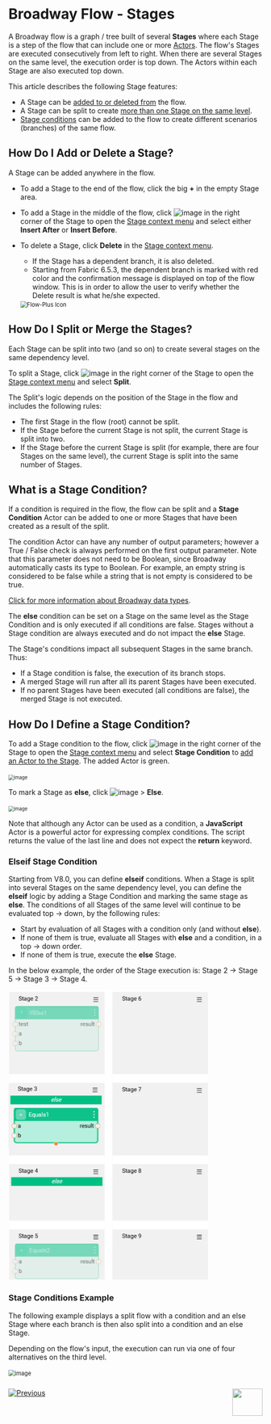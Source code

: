 # Broadway Flow - Stages

A Broadway flow is a graph / tree built of several **Stages** where each Stage is a step of the flow that can include one or more [Actors](03_broadway_actor.md). The flow's Stages are executed consecutively from left to right. When there are several Stages on the same level, the execution order is top down. The Actors within each Stage are also executed top down.

This article describes the following Stage features:

- A Stage can be [added to or deleted from](19_broadway_flow_stages.md#how-do-i-add-or-delete-a-stage) the flow.
- A Stage can be split to create [more than one Stage on the same level](19_broadway_flow_stages.md#how-do-i-split-or-merge-the-stages).
- [Stage conditions](19_broadway_flow_stages.md#what-is-a-stage-condition) can be added to the flow to create different scenarios (branches) of the same flow.  

## How Do I Add or Delete a Stage?

A Stage can be added anywhere in the flow.

- To add a Stage to the end of the flow, click the big **+** in the empty Stage area.

- To add a Stage in the middle of the flow, click ![image](images/99_19_dots.PNG) in the right corner of the Stage to open the [Stage context menu](18_broadway_flow_window.md#stage-context-menu) and select either **Insert After** or **Insert Before**.

- To delete a Stage, click **Delete** in the [Stage context menu](18_broadway_flow_window.md#stage-context-menu). 

  - If the Stage has a dependent branch, it is also deleted.
  - Starting from Fabric 6.5.3, the dependent branch is marked with red color and the confirmation message is displayed on top of the flow window. This is in order to allow the user to verify whether the Delete result is what he/she expected.

  <img src="images/99_19_delete_branch.PNG" alt="Flow-Plus Icon" style="zoom:80%;" />

## How Do I Split or Merge the Stages?

Each Stage can be split into two (and so on) to create several stages on the same dependency level.

To split a Stage, click ![image](images/99_19_dots.PNG) in the right corner of the Stage to open the [Stage context menu](18_broadway_flow_window.md#stage-context-menu) and select **Split**.

The Split's logic depends on the position of the Stage in the flow and includes the following rules:
- The first Stage in the flow (root) cannot be split.
- If the Stage before the current Stage is not split, the current Stage is split into two.
- If the Stage before the current Stage is split (for example, there are four Stages on the same level), the current Stage is split into the same number of Stages.

## What is a Stage Condition?

If a condition is required in the flow, the flow can be split and a **Stage Condition** Actor can be added to one or more Stages that have been created as a result of the split.

The condition Actor can have any number of output parameters; however a True / False check is always performed on the first output parameter. Note that this parameter does not need to be Boolean, since Broadway automatically casts its type to Boolean. For example, an empty string is considered to be false while a string that is not empty is considered to be true.

[Click for more information about Broadway data types](05_data_types.md).

The **else** condition can be set on a Stage on the same level as the Stage Condition and is only executed if all conditions are false. Stages without a Stage condition are always executed and do not impact the **else** Stage.

The Stage's conditions impact all subsequent Stages in the same branch. Thus:
-  If a Stage condition is false, the execution of its branch stops.
-  A merged Stage will run after all its parent Stages have been executed.
-  If no parent Stages have been executed (all conditions are false), the merged Stage is not executed.

## How Do I Define a Stage Condition?

To add a Stage condition to the flow, click ![image](images/99_19_dots.PNG) in the right corner of the Stage to open the [Stage context menu](18_broadway_flow_window.md#stage-context-menu) and select **Stage Condition** to [add an Actor to the Stage](03_broadway_actor.md#how-do-i-add-actor-to-stage). The added Actor is green.

<img src="images/99_19_condition.PNG" alt="image" style="zoom: 67%;" />

To mark a Stage as **else**, click ![image](images/99_19_dots.PNG) > **Else**.

<img src="images/99_19_else.PNG" alt="image" style="zoom: 67%;" />

Note that although any Actor can be used as a condition, a **JavaScript** Actor is a powerful actor for expressing complex conditions. The script returns the value of the last line and does not expect the **return** keyword.

### Elseif Stage Condition

Starting from V8.0, you can define **elseif** conditions. When a Stage is split into several Stages on the same dependency level, you can define the **elseif** logic by adding a Stage Condition and marking the same stage as **else**. The conditions of all Stages of the same level will continue to be evaluated top -> down, by the following rules:

* Start by evaluation of all Stages with a condition only (and without **else**).
* If none of them is true, evaluate all Stages with **else** and a condition, in a top -> down order.
* If none of them is true, execute the **else** Stage.

In the below example, the order of the Stage execution is: Stage 2 -> Stage 5 -> Stage 3 -> Stage 4.

<img src="images/99_19_cond_elseif.png" alt="image" style="zoom:80%;" />

### Stage Conditions Example

The following example displays a split flow with a condition and an else Stage where each branch is then also split into a condition and an else Stage.

Depending on the flow's input, the execution can run via one of four alternatives on the third level.

<img src="images/99_19_cond_example_2.png" alt="image" style="zoom:80%;" />

### 

[![Previous](/articles/images/Previous.png)](18_broadway_flow_window.md)[<img align="right" width="60" height="54" src="/articles/images/Next.png">](21_iterations.md)
